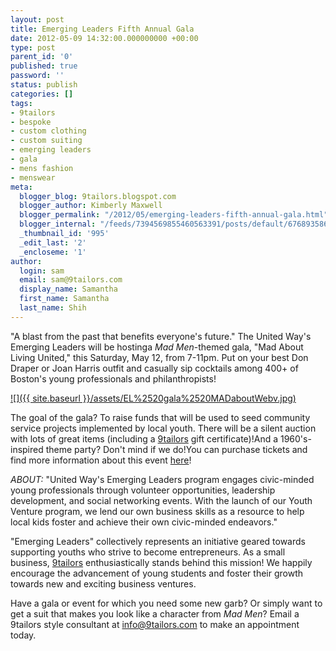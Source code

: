 ```yaml
---
layout: post
title: Emerging Leaders Fifth Annual Gala
date: 2012-05-09 14:32:00.000000000 +00:00
type: post
parent_id: '0'
published: true
password: ''
status: publish
categories: []
tags:
- 9tailors
- bespoke
- custom clothing
- custom suiting
- emerging leaders
- gala
- mens fashion
- menswear
meta:
  blogger_blog: 9tailors.blogspot.com
  blogger_author: Kimberly Maxwell
  blogger_permalink: "/2012/05/emerging-leaders-fifth-annual-gala.html"
  blogger_internal: "/feeds/7394569855460563391/posts/default/6768935862008220878"
  _thumbnail_id: '995'
  _edit_last: '2'
  _encloseme: '1'
author:
  login: sam
  email: sam@9tailors.com
  display_name: Samantha
  first_name: Samantha
  last_name: Shih
---
```

"A blast from the past that benefits everyone's future." The United Way's Emerging Leaders will be hostinga _Mad Men_-themed gala, "Mad About Living United," this Saturday, May 12, from 7-11pm. Put on your best Don Draper or Joan Harris outfit and casually sip cocktails among 400+ of Boston's young professionals and philanthropists!   
  

[![]({{ site.baseurl }}/assets/EL%2520gala%2520MADaboutWebv.jpg)](http://2.bp.blogspot.com/-T-nIS-7Z7Zg/T6lHbZsritI/AAAAAAAAAPE/xZYqcg9NgS0/s1600/EL%2520gala%2520MADaboutWebv.jpg)

  
  
  
  
  
The goal of the gala? To raise funds that will be used to seed community service projects implemented by local youth. There will be a silent auction with lots of great items (including a [9tailors](http://www.9tailors.com/) gift certificate)!And a 1960's-inspired theme party? Don't mind if we do!You can purchase tickets and find more information about this event [here](http://el.supportunitedway.org/gala12)!   
  

_ABOUT:_ "United Way's Emerging Leaders program engages civic-minded young professionals through volunteer opportunities, leadership development, and social networking events. With the launch of our Youth Venture program, we lend our own business skills as a resource to help local kids foster and achieve their own civic-minded endeavors."  
  
  
"Emerging Leaders" collectively represents an initiative geared towards supporting youths who strive to become entrepreneurs. As a small business, [9tailors](http://www.9tailors.com/) enthusiastically stands behind this mission! We happily encourage the advancement of young students and foster their growth towards new and exciting business ventures.  
  
  
Have a gala or event for which you need some new garb? Or simply want to get a suit that makes you look like a character from _Mad Men_? Email a 9tailors style consultant at [info@9tailors.com](mailto:info@9tailors.com) to make an appointment today.